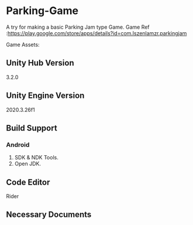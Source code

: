 # Parking-Game
A try for making a basic Parking Jam type Game. Game Ref :https://play.google.com/store/apps/details?id=com.lszenlamzr.parkingjam

Game Assets:


## Unity Hub Version
3.2.0

## Unity Engine Version
2020.3.26f1

## Build Support
### Android
   1. SDK & NDK Tools.
   2. Open JDK.


## Code Editor
Rider

## Necessary Documents

